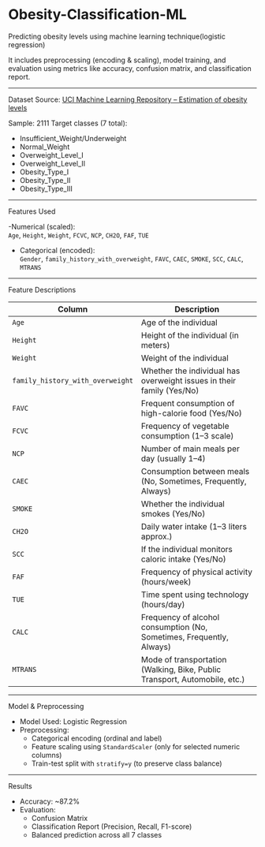 # Obesity-Classification-ML
Predicting obesity levels using machine learning technique(logistic regression)

It includes preprocessing (encoding & scaling), model training, and evaluation using metrics like accuracy, confusion matrix, and classification report.

---

Dataset
Source: [UCI Machine Learning Repository – Estimation of obesity levels](https://archive.ics.uci.edu/dataset/544/estimation+of+obesity+levels+based+on+eating+habits+and+physical+condition)

Sample: 2111 
Target classes (7 total):
  - Insufficient_Weight/Underweight
  - Normal_Weight
  - Overweight_Level_I
  - Overweight_Level_II
  - Obesity_Type_I
  - Obesity_Type_II
  - Obesity_Type_III

---

 Features Used

-Numerical (scaled):  
  `Age`, `Height`, `Weight`, `FCVC`, `NCP`, `CH2O`, `FAF`, `TUE`
  
- Categorical (encoded):  
  `Gender`, `family_history_with_overweight`, `FAVC`, `CAEC`, `SMOKE`, `SCC`, `CALC`, `MTRANS`

---

Feature Descriptions

| Column                          | Description                                                                  |
|----------------------------------|-----------------------------------------------------------------------------|
| `Age`                            | Age of the individual                                                       |
| `Height`                         | Height of the individual (in meters)                                        |
| `Weight`                         | Weight of the individual                                                    |
| `family_history_with_overweight`| Whether the individual has overweight issues in their family (Yes/No)        |
| `FAVC`                           | Frequent consumption of high-calorie food (Yes/No)                          |
| `FCVC`                           | Frequency of vegetable consumption (1–3 scale)                              |
| `NCP`                            | Number of main meals per day (usually 1–4)                                  | 
| `CAEC`                           | Consumption between meals (No, Sometimes, Frequently, Always)               |
| `SMOKE`                          | Whether the individual smokes (Yes/No)                                      |
| `CH2O`                           | Daily water intake (1–3 liters approx.)                                     |
| `SCC`                            | If the individual monitors caloric intake (Yes/No)                          |
| `FAF`                            | Frequency of physical activity (hours/week)                                 |
| `TUE`                            | Time spent using technology (hours/day)                                     |
| `CALC`                           | Frequency of alcohol consumption (No, Sometimes, Frequently, Always)        |
| `MTRANS`                         | Mode of transportation (Walking, Bike, Public Transport, Automobile, etc.)  |

---

 Model & Preprocessing

- Model Used: Logistic Regression  
- Preprocessing:
  - Categorical encoding (ordinal and label)
  - Feature scaling using `StandardScaler` (only for selected numeric columns)
  - Train-test split with `stratify=y` (to preserve class balance)

---

 Results

- Accuracy: ~87.2%
- Evaluation:
  - Confusion Matrix  
  - Classification Report (Precision, Recall, F1-score)  
  - Balanced prediction across all 7 classes

